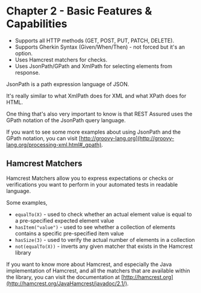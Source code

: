 # Chapter 2 - Basic Features & Capabilities

* Supports all HTTP methods (GET, POST, PUT, PATCH, DELETE).
* Supports Gherkin Syntax (Given/When/Then) - not forced but it's an option.
* Uses Hamcrest matchers for checks.
* Uses JsonPath/GPath and XmlPath for selecting elements from response.

JsonPath is a path expression language of JSON.

It's really similar to what XmlPath does for XML and what XPath does for HTML.

One thing that's also very important to know is that REST Assured uses the GPath notation of the JsonPath query language.

If you want to see some more examples about using JsonPath and the GPath notation, you can visit [http://groovy-lang.org](http://groovy-lang.org/processing-xml.html#_gpath).

## Hamcrest Matchers

Hamcrest Matchers allow you to express expectations or checks or verifications you want to perform in your automated tests in readable language.

Some examples,

* `equalTo(X)` - used to check whether an actual element value is equal to a pre-specified expected element value
* `hasItem("value")` - used to see whether a collection of elements contains a specific pre-specified item value
* `hasSize(3)` - used to verify the actual number of elements in a collection
* `not(equalTo(X))` - inverts any given matcher that exists in the Hamcrest library

If you want to know more about Hamcrest, and especially the Java implementation of Hamcrest, and all the matchers that are available within the library, you can visit the documentation at [http://hamcrest.org](http://hamcrest.org/JavaHamcrest/javadoc/2.1/).

